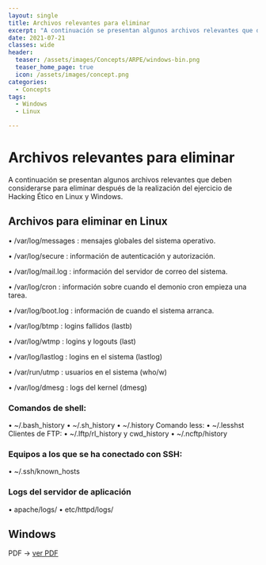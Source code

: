 ```yaml
---
layout: single
title: Archivos relevantes para eliminar
excerpt: "A continuación se presentan algunos archivos relevantes que deben considerarse para eliminar después de la realización del ejercicio de Hacking Ético en Linux y Windows."
date: 2021-07-21
classes: wide
header:
  teaser: /assets/images/Concepts/ARPE/windows-bin.png
  teaser_home_page: true
  icon: /assets/images/concept.png
categories:
  - Concepts
tags:
  - Windows
  - Linux

---
```



# Archivos relevantes para eliminar 
A continuación se presentan algunos archivos relevantes que deben considerarse para eliminar después de la realización del ejercicio de Hacking Ético en Linux y Windows. 
## Archivos para eliminar en Linux 
• /var/log/messages : mensajes globales del sistema operativo.

• /var/log/secure : información de autenticación y autorización.

• /var/log/mail.log : información del servidor de correo del sistema.

• /var/log/cron : información sobre cuando el demonio cron empieza una tarea.

• /var/log/boot.log : información de cuando el sistema arranca. 

• /var/log/btmp : logins fallidos (lastb) 

• /var/log/wtmp : logins y logouts (last) 

• /var/log/lastlog : logins en el sistema (lastlog) 

• /var/run/utmp : usuarios en el sistema (who/w) 

• /var/log/dmesg : logs del kernel (dmesg) 

### Comandos de shell: 
• ~/.bash_history 
• ~/.sh_history 
• ~/.history Comando less: 
• ~/.lesshst Clientes de FTP: 
• ~/.lftp/rl_history y cwd_history 
• ~/.ncftp/history 

### Equipos a los que se ha conectado con SSH: 
• ~/.ssh/known_hosts 

### Logs del servidor de aplicación 
• apache/logs/ 
• etc/httpd/logs/

## Windows
PDF -> [ver PDF](/assets/files/Windows.pdf)
